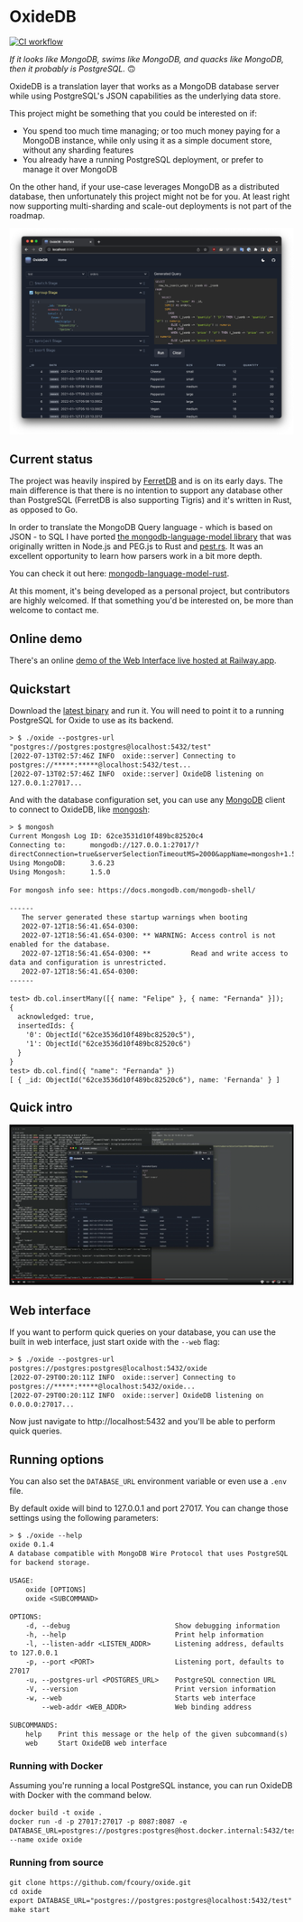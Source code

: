 # OxideDB

[![CI workflow](https://github.com/fcoury/oxide/actions/workflows/ci.yml/badge.svg)](https://github.com/fcoury/oxide/actions/workflows/ci.yml)

_If it looks like MongoDB, swims like MongoDB, and quacks like MongoDB, then it probably is PostgreSQL._ :upside_down_face:

OxideDB is a translation layer that works as a MongoDB database server while using PostgreSQL's JSON capabilities as the underlying data store.

This project might be something that you could be interested on if:

- You spend too much time managing; or too much money paying for a MongoDB instance, while only using it as a simple
document store, without any sharding features
- You already have a running PostgreSQL deployment, or prefer to manage it over MongoDB

On the other hand, if your use-case leverages MongoDB as a distributed database, then unfortunately this project might
not be for you. At least right now supporting multi-sharding and scale-out deployments is not part of the roadmap.

![Web UI](docs/assets/screenshot.png)

## Current status

The project was heavily inspired by [FerretDB](https://ferretdb.io) and is on its early days. The main difference is that
there is no intention to support any database other than PostgreSQL (FerretDB is also supporting Tigris) and it's written
in Rust, as opposed to Go.

In order to translate the MongoDB Query language - which is based on JSON - to SQL I have ported [the mongodb-language-model library](https://github.com/mongodb-js/mongodb-language-model) that was originally written in Node.js and PEG.js to Rust and [pest.rs](https://pest.rs/). It was an excellent opportunity to learn how parsers work in a bit more depth.

You can check it out here: [mongodb-language-model-rust](https://github.com/fcoury/mongodb-language-model-rust).

At this moment, it's being developed as a personal project, but contributors are highly welcomed. If that something you'd
be interested on, be more than welcome to contact me.

## Online demo

There's an online [demo of the Web Interface live hosted at Railway.app](https://demo.oxidedb.com/).

## Quickstart

Download the [latest binary](https://github.com/fcoury/oxide/releases/latest) and run it. You will need to point it to a running PostgreSQL for Oxide to use as its backend.

```
> $ ./oxide --postgres-url "postgres://postgres:postgres@localhost:5432/test"
[2022-07-13T02:57:46Z INFO  oxide::server] Connecting to postgres://*****:*****@localhost:5432/test...
[2022-07-13T02:57:46Z INFO  oxide::server] OxideDB listening on 127.0.0.1:27017...
```

And with the database configuration set, you can use any [MongoDB](https://www.mongodb.com) client to connect to OxideDB, like [mongosh](https://www.mongodb.com/docs/mongodb-shell/):

```
> $ mongosh
Current Mongosh Log ID:	62ce3531d10f489bc82520c4
Connecting to:		mongodb://127.0.0.1:27017/?directConnection=true&serverSelectionTimeoutMS=2000&appName=mongosh+1.5.0
Using MongoDB:		3.6.23
Using Mongosh:		1.5.0

For mongosh info see: https://docs.mongodb.com/mongodb-shell/

------
   The server generated these startup warnings when booting
   2022-07-12T18:56:41.654-0300:
   2022-07-12T18:56:41.654-0300: ** WARNING: Access control is not enabled for the database.
   2022-07-12T18:56:41.654-0300: **          Read and write access to data and configuration is unrestricted.
   2022-07-12T18:56:41.654-0300:
------

test> db.col.insertMany([{ name: "Felipe" }, { name: "Fernanda" }]);
{
  acknowledged: true,
  insertedIds: {
    '0': ObjectId("62ce3536d10f489bc82520c5"),
    '1': ObjectId("62ce3536d10f489bc82520c6")
  }
}
test> db.col.find({ "name": "Fernanda" })
[ { _id: ObjectId("62ce3536d10f489bc82520c6"), name: 'Fernanda' } ]
```

## Quick intro

[![Intro to OxideDB](docs/assets/video.png)](https://youtu.be/8TkcGV0TkgM)

## Web interface

If you want to perform quick queries on your database, you can use the built in web interface, just start oxide with the `--web` flag:

```
> $ ./oxide --postgres-url postgres://postgres:postgres@localhost:5432/oxide
[2022-07-29T00:20:11Z INFO  oxide::server] Connecting to postgres://*****:*****@localhost:5432/oxide...
[2022-07-29T00:20:11Z INFO  oxide::server] OxideDB listening on 0.0.0.0:27017...
```

Now just navigate to http://localhost:5432 and you'll be able to perform quick queries.

## Running options

You can also set the `DATABASE_URL` environment variable or even use a `.env` file.

By default oxide will bind to 127.0.0.1 and port 27017. You can change those settings using the following parameters:

```
> $ ./oxide --help
oxide 0.1.4
A database compatible with MongoDB Wire Protocol that uses PostgreSQL for backend storage.

USAGE:
    oxide [OPTIONS]
    oxide <SUBCOMMAND>

OPTIONS:
    -d, --debug                          Show debugging information
    -h, --help                           Print help information
    -l, --listen-addr <LISTEN_ADDR>      Listening address, defaults to 127.0.0.1
    -p, --port <PORT>                    Listening port, defaults to 27017
    -u, --postgres-url <POSTGRES_URL>    PostgreSQL connection URL
    -V, --version                        Print version information
    -w, --web                            Starts web interface
        --web-addr <WEB_ADDR>            Web binding address

SUBCOMMANDS:
    help    Print this message or the help of the given subcommand(s)
    web     Start OxideDB web interface
```

### Running with Docker

Assuming you're running a local PostgreSQL instance, you can run OxideDB with Docker with the command below.

```
docker build -t oxide .
docker run -d -p 27017:27017 -p 8087:8087 -e DATABASE_URL=postgres://postgres:postgres@host.docker.internal:5432/test --name oxide oxide
```

### Running from source

```shell
git clone https://github.com/fcoury/oxide.git
cd oxide
export DATABASE_URL="postgres://postgres:postgres@localhost:5432/test"
make start
```

